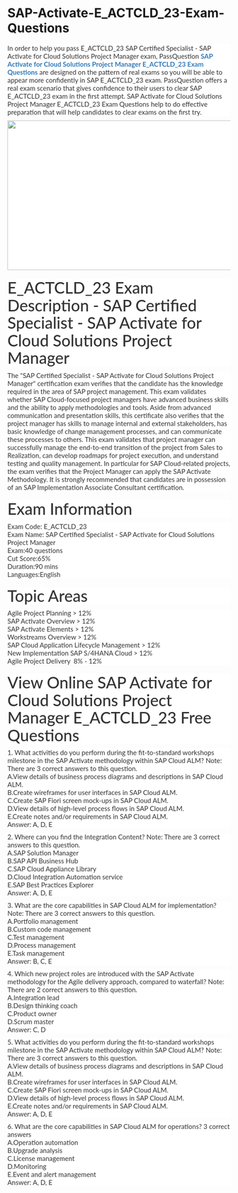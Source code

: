 # SAP-Activate-E_ACTCLD_23-Exam-Questions
<p>
	<span style="font-size:12px;font-weight:normal;">
	<p style="box-sizing:border-box;margin-top:0px;margin-bottom:10px;color:#333333;font-family:Lato;font-size:15px;white-space:normal;background-color:#FFFFFF;">
		In order to help you pass E_ACTCLD_23 SAP Certified Specialist - SAP Activate for Cloud Solutions Project Manager exam, PassQuestion&nbsp;<span style="box-sizing:border-box;font-weight:700;"><a href="https://www.passquestion.com/e_actcld_23.html" style="box-sizing:border-box;background-color:transparent;color:#337AB7;text-decoration-line:none;">SAP Activate for Cloud Solutions Project Manager E_ACTCLD_23 Exam Questions</a></span>&nbsp;are designed on the pattern of real exams so you will be able to appear more confidently in SAP E_ACTCLD_23 exam. PassQuestion offers a real exam scenario that gives confidence to their users to clear SAP E_ACTCLD_23 exam in the first attempt. SAP Activate for Cloud Solutions Project Manager E_ACTCLD_23 Exam Questions help to do effective preparation that will help candidates to clear exams on the first try.&nbsp;
	</p>
	<p style="box-sizing:border-box;margin-top:0px;margin-bottom:10px;color:#333333;font-family:Lato;font-size:15px;white-space:normal;background-color:#FFFFFF;">
		<img alt="" src="https://www.passquestion.com/uploads/pqcom/images/20221126/015cb394190ef04844d1e4f35b239066.png" style="box-sizing:border-box;vertical-align:middle;max-width:100%;height:337px;width:600px;" />
	</p>
	<h1 style="box-sizing:border-box;margin:20px 0px 10px;font-size:36px;font-family:Lato;font-weight:500;line-height:1.1;color:#333333;white-space:normal;background-color:#FFFFFF;">
		E_ACTCLD_23 Exam Description - SAP Certified Specialist - SAP Activate for Cloud Solutions Project Manager
	</h1>
	<p style="box-sizing:border-box;margin-top:0px;margin-bottom:10px;color:#333333;font-family:Lato;font-size:15px;white-space:normal;background-color:#FFFFFF;">
		The "SAP Certified Specialist - SAP Activate for Cloud Solutions Project Manager" certification exam verifies that the candidate has the knowledge required in the area of SAP project management. This exam validates whether SAP Cloud-focused project managers have advanced business skills and the ability to apply methodologies and tools. Aside from advanced communication and presentation skills, this certificate also verifies that the project manager has skills to manage internal and external stakeholders, has basic knowledge of change management processes, and can communicate these processes to others. This exam validates that project manager can successfully manage the end-to-end transition of the project from Sales to Realization, can develop roadmaps for project execution, and understand testing and quality management. In particular for SAP Cloud-related projects, the exam verifies that the Project Manager can apply the SAP Activate Methodology. It is strongly recommended that candidates are in possession of an SAP Implementation Associate Consultant certification.
	</p>
	<h1 style="box-sizing:border-box;margin:20px 0px 10px;font-size:36px;font-family:Lato;font-weight:500;line-height:1.1;color:#333333;white-space:normal;background-color:#FFFFFF;">
		Exam Information
	</h1>
	<p style="box-sizing:border-box;margin-top:0px;margin-bottom:10px;color:#333333;font-family:Lato;font-size:15px;white-space:normal;background-color:#FFFFFF;">
		Exam Code: E_ACTCLD_23<br style="box-sizing:border-box;" />
Exam Name: SAP Certified Specialist - SAP Activate for Cloud Solutions Project Manager<br style="box-sizing:border-box;" />
Exam:40 questions<br style="box-sizing:border-box;" />
Cut Score:65%<br style="box-sizing:border-box;" />
Duration:90 mins<br style="box-sizing:border-box;" />
Languages:English
	</p>
	<h1 style="box-sizing:border-box;margin:20px 0px 10px;font-size:36px;font-family:Lato;font-weight:500;line-height:1.1;color:#333333;white-space:normal;background-color:#FFFFFF;">
		Topic Areas
	</h1>
	<p style="box-sizing:border-box;margin-top:0px;margin-bottom:10px;color:#333333;font-family:Lato;font-size:15px;white-space:normal;background-color:#FFFFFF;">
		Agile Project Planning &gt; 12%<br style="box-sizing:border-box;" />
SAP Activate Overview &gt; 12%<br style="box-sizing:border-box;" />
SAP Activate Elements &gt; 12%<br style="box-sizing:border-box;" />
Workstreams Overview &gt; 12%<br style="box-sizing:border-box;" />
SAP Cloud Application Lifecycle Management &gt; 12%<br style="box-sizing:border-box;" />
New Implementation SAP S/4HANA Cloud &gt; 12%<br style="box-sizing:border-box;" />
Agile Project Delivery &nbsp;8% - 12%
	</p>
	<h1 style="box-sizing:border-box;margin:20px 0px 10px;font-size:36px;font-family:Lato;font-weight:500;line-height:1.1;color:#333333;white-space:normal;background-color:#FFFFFF;">
		View Online SAP Activate for Cloud Solutions Project Manager E_ACTCLD_23 Free Questions
	</h1>
	<p style="box-sizing:border-box;margin-top:0px;margin-bottom:10px;color:#333333;font-family:Lato;font-size:15px;white-space:normal;background-color:#FFFFFF;">
		1. What activities do you perform during the fit-to-standard workshops milestone in the SAP Activate methodology within SAP Cloud ALM? Note: There are 3 correct answers to this question.<br style="box-sizing:border-box;" />
A.View details of business process diagrams and descriptions in SAP Cloud ALM.<br style="box-sizing:border-box;" />
B.Create wireframes for user interfaces in SAP Cloud ALM.<br style="box-sizing:border-box;" />
C.Create SAP Fiori screen mock-ups in SAP Cloud ALM.<br style="box-sizing:border-box;" />
D.View details of high-level process flows in SAP Cloud ALM.<br style="box-sizing:border-box;" />
E.Create notes and/or requirements in SAP Cloud ALM.<br style="box-sizing:border-box;" />
Answer: A, D, E
	</p>
	<p style="box-sizing:border-box;margin-top:0px;margin-bottom:10px;color:#333333;font-family:Lato;font-size:15px;white-space:normal;background-color:#FFFFFF;">
		2. Where can you find the Integration Content? Note: There are 3 correct answers to this question.<br style="box-sizing:border-box;" />
A.SAP Solution Manager<br style="box-sizing:border-box;" />
B.SAP API Business Hub<br style="box-sizing:border-box;" />
C.SAP Cloud Appliance Library<br style="box-sizing:border-box;" />
D.Cloud Integration Automation service<br style="box-sizing:border-box;" />
E.SAP Best Practices Explorer<br style="box-sizing:border-box;" />
Answer: A, D, E
	</p>
	<p style="box-sizing:border-box;margin-top:0px;margin-bottom:10px;color:#333333;font-family:Lato;font-size:15px;white-space:normal;background-color:#FFFFFF;">
		3. What are the core capabilities in SAP Cloud ALM for implementation? Note: There are 3 correct answers to this question.<br style="box-sizing:border-box;" />
A.Portfolio management<br style="box-sizing:border-box;" />
B.Custom code management<br style="box-sizing:border-box;" />
C.Test management<br style="box-sizing:border-box;" />
D.Process management<br style="box-sizing:border-box;" />
E.Task management<br style="box-sizing:border-box;" />
Answer: B, C, E
	</p>
	<p style="box-sizing:border-box;margin-top:0px;margin-bottom:10px;color:#333333;font-family:Lato;font-size:15px;white-space:normal;background-color:#FFFFFF;">
		4. Which new project roles are introduced with the SAP Activate methodology for the Agile delivery approach, compared to waterfall? Note: There are 2 correct answers to this question.<br style="box-sizing:border-box;" />
A.Integration lead<br style="box-sizing:border-box;" />
B.Design thinking coach<br style="box-sizing:border-box;" />
C.Product owner<br style="box-sizing:border-box;" />
D.Scrum master<br style="box-sizing:border-box;" />
Answer: C, D
	</p>
	<p style="box-sizing:border-box;margin-top:0px;margin-bottom:10px;color:#333333;font-family:Lato;font-size:15px;white-space:normal;background-color:#FFFFFF;">
		5. What activities do you perform during the fit-to-standard workshops milestone in the SAP Activate methodology within SAP Cloud ALM? Note: There are 3 correct answers to this question.<br style="box-sizing:border-box;" />
A.View details of business process diagrams and descriptions in SAP Cloud ALM.<br style="box-sizing:border-box;" />
B.Create wireframes for user interfaces in SAP Cloud ALM.<br style="box-sizing:border-box;" />
C.Create SAP Fiori screen mock-ups in SAP Cloud ALM.<br style="box-sizing:border-box;" />
D.View details of high-level process flows in SAP Cloud ALM.<br style="box-sizing:border-box;" />
E.Create notes and/or requirements in SAP Cloud ALM.<br style="box-sizing:border-box;" />
Answer: A, D, E
	</p>
	<p style="box-sizing:border-box;margin-top:0px;margin-bottom:10px;color:#333333;font-family:Lato;font-size:15px;white-space:normal;background-color:#FFFFFF;">
		6. What are the core capabilities in SAP Cloud ALM for operations? 3 correct answers<br style="box-sizing:border-box;" />
A.Operation automation<br style="box-sizing:border-box;" />
B.Upgrade analysis<br style="box-sizing:border-box;" />
C.License management<br style="box-sizing:border-box;" />
D.Monitoring<br style="box-sizing:border-box;" />
E.Event and alert management<br style="box-sizing:border-box;" />
Answer: A, D, E
	</p>
</span>
</p>
<span style="white-space:normal;"></span>
